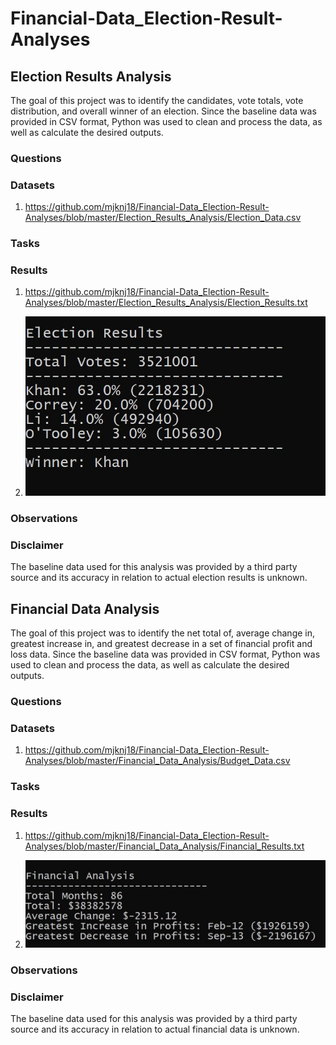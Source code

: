# Financial-Data_Election-Result-Analyses

## Election Results Analysis 

The goal of this project was to identify the candidates, vote totals, vote distribution, and overall winner of an election. Since the baseline data was provided in CSV format, Python was used to clean and process the data, as well as calculate the desired outputs.

### Questions



### Datasets

1. https://github.com/mjknj18/Financial-Data_Election-Result-Analyses/blob/master/Election_Results_Analysis/Election_Data.csv

### Tasks



### Results

1. https://github.com/mjknj18/Financial-Data_Election-Result-Analyses/blob/master/Election_Results_Analysis/Election_Results.txt

2. <img src = "https://github.com/mjknj18/Financial-Data_Election-Result-Analyses/blob/master/Election_Results_Analysis/Election_Results.JPG">

### Observations



### Disclaimer

The baseline data used for this analysis was provided by a third party source and its accuracy in relation to actual election results is unknown.

## Financial Data Analysis 

The goal of this project was to identify the net total of, average change in, greatest increase in, and greatest decrease in a set of financial profit and loss data. Since the baseline data was provided in CSV format, Python was used to clean and process the data, as well as calculate the desired outputs.

### Questions



### Datasets

1. https://github.com/mjknj18/Financial-Data_Election-Result-Analyses/blob/master/Financial_Data_Analysis/Budget_Data.csv

### Tasks



### Results

1. https://github.com/mjknj18/Financial-Data_Election-Result-Analyses/blob/master/Financial_Data_Analysis/Financial_Results.txt

2. <img src = "https://github.com/mjknj18/Financial-Data_Election-Result-Analyses/blob/master/Financial_Data_Analysis/Financial_Results.JPG">

### Observations



### Disclaimer

The baseline data used for this analysis was provided by a third party source and its accuracy in relation to actual financial data is unknown.
